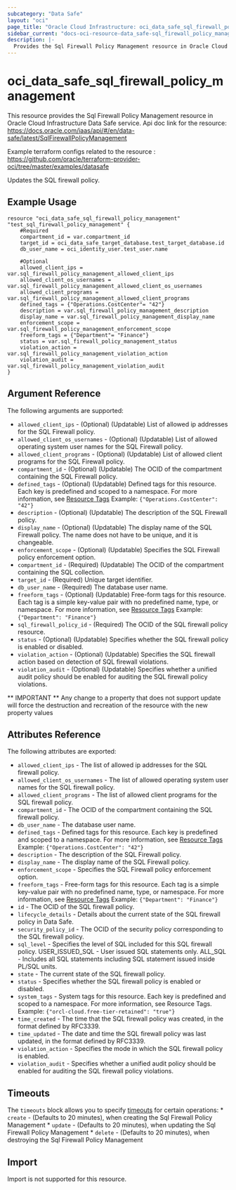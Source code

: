 ```yaml
---
subcategory: "Data Safe"
layout: "oci"
page_title: "Oracle Cloud Infrastructure: oci_data_safe_sql_firewall_policy_management"
sidebar_current: "docs-oci-resource-data_safe-sql_firewall_policy_management"
description: |-
  Provides the Sql Firewall Policy Management resource in Oracle Cloud Infrastructure Data Safe service
---
```


# oci_data_safe_sql_firewall_policy_management
This resource provides the Sql Firewall Policy Management resource in Oracle Cloud Infrastructure Data Safe service.
Api doc link for the resource: https://docs.oracle.com/iaas/api/#/en/data-safe/latest/SqlFirewallPolicyManagement

Example terraform configs related to the resource : https://github.com/oracle/terraform-provider-oci/tree/master/examples/datasafe

Updates the SQL firewall policy.

## Example Usage

```hcl
resource "oci_data_safe_sql_firewall_policy_management" "test_sql_firewall_policy_management" {
	#Required
	compartment_id = var.compartment_id
	target_id = oci_data_safe_target_database.test_target_database.id
	db_user_name = oci_identity_user.test_user.name
	
	#Optional
	allowed_client_ips = var.sql_firewall_policy_management_allowed_client_ips
	allowed_client_os_usernames = var.sql_firewall_policy_management_allowed_client_os_usernames
	allowed_client_programs = var.sql_firewall_policy_management_allowed_client_programs
	defined_tags = {"Operations.CostCenter"= "42"}
	description = var.sql_firewall_policy_management_description
	display_name = var.sql_firewall_policy_management_display_name
	enforcement_scope = var.sql_firewall_policy_management_enforcement_scope
	freeform_tags = {"Department"= "Finance"}
	status = var.sql_firewall_policy_management_status
	violation_action = var.sql_firewall_policy_management_violation_action
	violation_audit = var.sql_firewall_policy_management_violation_audit
}
```

## Argument Reference

The following arguments are supported:

* `allowed_client_ips` - (Optional) (Updatable) List of allowed ip addresses for the SQL Firewall policy.
* `allowed_client_os_usernames` - (Optional) (Updatable) List of allowed operating system user names for the SQL Firewall policy.
* `allowed_client_programs` - (Optional) (Updatable) List of allowed client programs for the SQL Firewall policy.
* `compartment_id` - (Optional) (Updatable) The OCID of the compartment containing the SQL Firewall policy.
* `defined_tags` - (Optional) (Updatable) Defined tags for this resource. Each key is predefined and scoped to a namespace. For more information, see [Resource Tags](https://docs.cloud.oracle.com/iaas/Content/General/Concepts/resourcetags.htm) Example: `{"Operations.CostCenter": "42"}` 
* `description` - (Optional) (Updatable) The description of the SQL Firewall policy.
* `display_name` - (Optional) (Updatable) The display name of the SQL Firewall policy. The name does not have to be unique, and it is changeable.
* `enforcement_scope` - (Optional) (Updatable) Specifies the SQL Firewall policy enforcement option.
* `compartment_id` - (Required) (Updatable) The OCID of the compartment containing the SQL collection.
* `target_id` - (Required) Unique target identifier.
* `db_user_name` - (Required) The database user name.
* `freeform_tags` - (Optional) (Updatable) Free-form tags for this resource. Each tag is a simple key-value pair with no predefined name, type, or namespace. For more information, see [Resource Tags](https://docs.cloud.oracle.com/iaas/Content/General/Concepts/resourcetags.htm)  Example: `{"Department": "Finance"}` 
* `sql_firewall_policy_id` - (Required) The OCID of the SQL firewall policy resource.
* `status` - (Optional) (Updatable) Specifies whether the SQL firewall policy is enabled or disabled.
* `violation_action` - (Optional) (Updatable) Specifies the SQL firewall action based on detection of SQL firewall violations.
* `violation_audit` - (Optional) (Updatable) Specifies whether a unified audit policy should be enabled for auditing the SQL firewall policy violations.


** IMPORTANT **
Any change to a property that does not support update will force the destruction and recreation of the resource with the new property values

## Attributes Reference

The following attributes are exported:

* `allowed_client_ips` - The list of allowed ip addresses for the SQL firewall policy.
* `allowed_client_os_usernames` - The list of allowed operating system user names for the SQL firewall policy.
* `allowed_client_programs` - The list of allowed client programs for the SQL firewall policy.
* `compartment_id` - The OCID of the compartment containing the SQL firewall policy.
* `db_user_name` - The database user name.
* `defined_tags` - Defined tags for this resource. Each key is predefined and scoped to a namespace. For more information, see [Resource Tags](https://docs.cloud.oracle.com/iaas/Content/General/Concepts/resourcetags.htm) Example: `{"Operations.CostCenter": "42"}` 
* `description` - The description of the SQL Firewall policy.
* `display_name` - The display name of the SQL Firewall policy.
* `enforcement_scope` - Specifies the SQL Firewall policy enforcement option.
* `freeform_tags` - Free-form tags for this resource. Each tag is a simple key-value pair with no predefined name, type, or namespace. For more information, see [Resource Tags](https://docs.cloud.oracle.com/iaas/Content/General/Concepts/resourcetags.htm)  Example: `{"Department": "Finance"}` 
* `id` - The OCID of the SQL firewall policy.
* `lifecycle_details` - Details about the current state of the SQL firewall policy in Data Safe.
* `security_policy_id` - The OCID of the security policy corresponding to the SQL firewall policy.
* `sql_level` - Specifies the level of SQL included for this SQL firewall policy. USER_ISSUED_SQL - User issued SQL statements only. ALL_SQL - Includes all SQL statements including SQL statement issued inside PL/SQL units. 
* `state` - The current state of the SQL firewall policy.
* `status` - Specifies whether the SQL firewall policy is enabled or disabled.
* `system_tags` - System tags for this resource. Each key is predefined and scoped to a namespace. For more information, see Resource Tags. Example: `{"orcl-cloud.free-tier-retained": "true"}` 
* `time_created` - The time that the SQL firewall policy was created, in the format defined by RFC3339.
* `time_updated` - The date and time the SQL firewall policy was last updated, in the format defined by RFC3339.
* `violation_action` - Specifies the mode in which the SQL firewall policy is enabled.
* `violation_audit` - Specifies whether a unified audit policy should be enabled for auditing the SQL firewall policy violations.

## Timeouts

The `timeouts` block allows you to specify [timeouts](https://registry.terraform.io/providers/oracle/oci/latest/docs/guides/changing_timeouts) for certain operations:
	* `create` - (Defaults to 20 minutes), when creating the Sql Firewall Policy Management
	* `update` - (Defaults to 20 minutes), when updating the Sql Firewall Policy Management
	* `delete` - (Defaults to 20 minutes), when destroying the Sql Firewall Policy Management


## Import

Import is not supported for this resource.

